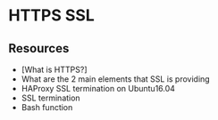# HTTPS SSL

## Resources
- [What is HTTPS?]
- What are the 2 main elements that SSL is providing
- HAProxy SSL termination on Ubuntu16.04
- SSL termination
- Bash function	
